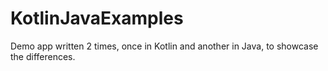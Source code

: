 # KotlinJavaExamples
Demo app written 2 times, once in Kotlin and another in Java, to showcase the differences.
